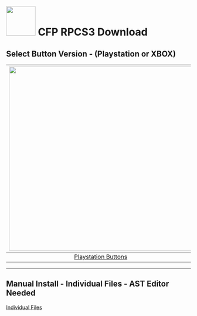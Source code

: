 # <img width="80" src="https://github.com/dylanhale/ScorebugMods/blob/main/assets/images/CFP.png"> CFP RPCS3 Download

## Select Button Version - (Playstation or XBOX)
| <img width="500" src="https://github.com/dylanhale/ScorebugMods/blob/main/assets/images/PlaystationC.png">  | <img width="500" src="https://github.com/dylanhale/ScorebugMods/blob/main/assets/images/XboxC.png">
|:---:|:---:|
| [Playstation Buttons](https://www.mediafire.com/file_premium/pafkej7f79nj5bj/CFP_PSButtons_V21.rar/file) | [XBOX Buttons](https://www.mediafire.com/file_premium/f1p5uvxcm8vzbt9/CFP_XboxButtons_V21.rar/file) |

---------
## Manual Install - Individual Files - AST Editor Needed
[Individual Files](https://www.mediafire.com/file_premium/6a8endrv27vsmyj/CFP_Individual_V21.rar/file)
